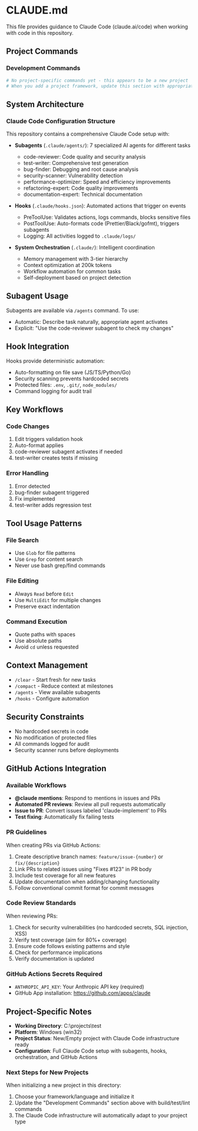 # CLAUDE.md

This file provides guidance to Claude Code (claude.ai/code) when working with code in this repository.

## Project Commands

### Development Commands
```bash
# No project-specific commands yet - this appears to be a new project
# When you add a project framework, update this section with appropriate commands
```

## System Architecture

### Claude Code Configuration Structure
This repository contains a comprehensive Claude Code setup with:

- **Subagents** (`.claude/agents/`): 7 specialized AI agents for different tasks
  - code-reviewer: Code quality and security analysis
  - test-writer: Comprehensive test generation  
  - bug-finder: Debugging and root cause analysis
  - security-scanner: Vulnerability detection
  - performance-optimizer: Speed and efficiency improvements
  - refactoring-expert: Code quality improvements
  - documentation-expert: Technical documentation

- **Hooks** (`.claude/hooks.json`): Automated actions that trigger on events
  - PreToolUse: Validates actions, logs commands, blocks sensitive files
  - PostToolUse: Auto-formats code (Prettier/Black/gofmt), triggers subagents
  - Logging: All activities logged to `.claude/logs/`

- **System Orchestration** (`.claude/`): Intelligent coordination
  - Memory management with 3-tier hierarchy
  - Context optimization at 200k tokens
  - Workflow automation for common tasks
  - Self-deployment based on project detection

## Subagent Usage

Subagents are available via `/agents` command. To use:
- Automatic: Describe task naturally, appropriate agent activates
- Explicit: "Use the code-reviewer subagent to check my changes"

## Hook Integration

Hooks provide deterministic automation:
- Auto-formatting on file save (JS/TS/Python/Go)
- Security scanning prevents hardcoded secrets
- Protected files: `.env`, `.git/`, `node_modules/`
- Command logging for audit trail

## Key Workflows

### Code Changes
1. Edit triggers validation hook
2. Auto-format applies
3. code-reviewer subagent activates if needed
4. test-writer creates tests if missing

### Error Handling
1. Error detected
2. bug-finder subagent triggered
3. Fix implemented
4. test-writer adds regression test

## Tool Usage Patterns

### File Search
- Use `Glob` for file patterns
- Use `Grep` for content search
- Never use bash grep/find commands

### File Editing
- Always `Read` before `Edit`
- Use `MultiEdit` for multiple changes
- Preserve exact indentation

### Command Execution
- Quote paths with spaces
- Use absolute paths
- Avoid `cd` unless requested

## Context Management
- `/clear` - Start fresh for new tasks
- `/compact` - Reduce context at milestones
- `/agents` - View available subagents
- `/hooks` - Configure automation

## Security Constraints
- No hardcoded secrets in code
- No modification of protected files
- All commands logged for audit
- Security scanner runs before deployments

## GitHub Actions Integration

### Available Workflows
- **@claude mentions**: Respond to mentions in issues and PRs
- **Automated PR reviews**: Review all pull requests automatically
- **Issue to PR**: Convert issues labeled 'claude-implement' to PRs
- **Test fixing**: Automatically fix failing tests

### PR Guidelines
When creating PRs via GitHub Actions:
1. Create descriptive branch names: `feature/issue-{number}` or `fix/{description}`
2. Link PRs to related issues using "Fixes #123" in PR body
3. Include test coverage for all new features
4. Update documentation when adding/changing functionality
5. Follow conventional commit format for commit messages

### Code Review Standards
When reviewing PRs:
1. Check for security vulnerabilities (no hardcoded secrets, SQL injection, XSS)
2. Verify test coverage (aim for 80%+ coverage)
3. Ensure code follows existing patterns and style
4. Check for performance implications
5. Verify documentation is updated

### GitHub Actions Secrets Required
- `ANTHROPIC_API_KEY`: Your Anthropic API key (required)
- GitHub App installation: https://github.com/apps/claude

## Project-Specific Notes
- **Working Directory**: C:\projects\test
- **Platform**: Windows (win32)
- **Project Status**: New/Empty project with Claude Code infrastructure ready
- **Configuration**: Full Claude Code setup with subagents, hooks, orchestration, and GitHub Actions

### Next Steps for New Projects
When initializing a new project in this directory:
1. Choose your framework/language and initialize it
2. Update the "Development Commands" section above with build/test/lint commands
3. The Claude Code infrastructure will automatically adapt to your project type